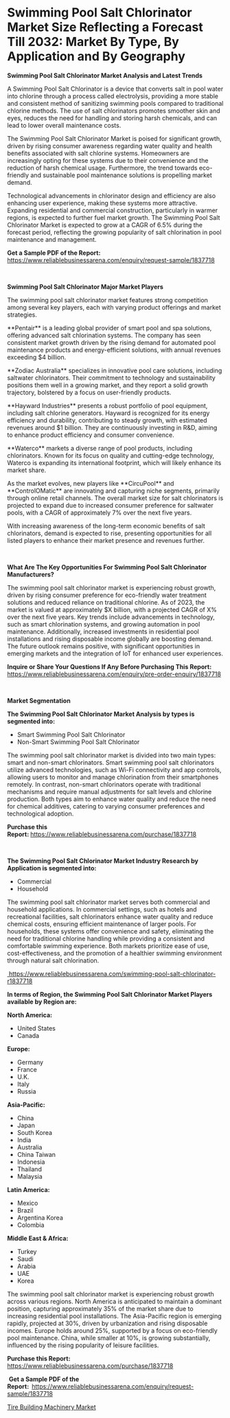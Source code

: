 <p><h1>Swimming Pool Salt Chlorinator Market Size Reflecting a Forecast Till 2032: Market By Type, By Application and By Geography</h1></p><p><strong>Swimming Pool Salt Chlorinator Market Analysis and Latest Trends</strong></p>
<p><p>A Swimming Pool Salt Chlorinator is a device that converts salt in pool water into chlorine through a process called electrolysis, providing a more stable and consistent method of sanitizing swimming pools compared to traditional chlorine methods. The use of salt chlorinators promotes smoother skin and eyes, reduces the need for handling and storing harsh chemicals, and can lead to lower overall maintenance costs.</p><p>The Swimming Pool Salt Chlorinator Market is poised for significant growth, driven by rising consumer awareness regarding water quality and health benefits associated with salt chlorine systems. Homeowners are increasingly opting for these systems due to their convenience and the reduction of harsh chemical usage. Furthermore, the trend towards eco-friendly and sustainable pool maintenance solutions is propelling market demand.</p><p>Technological advancements in chlorinator design and efficiency are also enhancing user experience, making these systems more attractive. Expanding residential and commercial construction, particularly in warmer regions, is expected to further fuel market growth. The Swimming Pool Salt Chlorinator Market is expected to grow at a CAGR of 6.5% during the forecast period, reflecting the growing popularity of salt chlorination in pool maintenance and management.</p></p>
<p><strong>Get a Sample PDF of the Report:&nbsp;</strong> <a href="https://www.reliablebusinessarena.com/enquiry/request-sample/1837718?utm_campaign=3286&utm_medium=2&utm_source=Github&utm_content=ia&utm_term=11042025&utm_id=swimming-pool-salt-chlorinator">https://www.reliablebusinessarena.com/enquiry/request-sample/1837718</a></p>
<p>&nbsp;</p>
<p><strong>Swimming Pool Salt Chlorinator Major Market Players</strong></p>
<p><p>The swimming pool salt chlorinator market features strong competition among several key players, each with varying product offerings and market strategies.</p><p>**Pentair** is a leading global provider of smart pool and spa solutions, offering advanced salt chlorination systems. The company has seen consistent market growth driven by the rising demand for automated pool maintenance products and energy-efficient solutions, with annual revenues exceeding $4 billion.</p><p>**Zodiac Australia** specializes in innovative pool care solutions, including saltwater chlorinators. Their commitment to technology and sustainability positions them well in a growing market, and they report a solid growth trajectory, bolstered by a focus on user-friendly products.</p><p>**Hayward Industries** presents a robust portfolio of pool equipment, including salt chlorine generators. Hayward is recognized for its energy efficiency and durability, contributing to steady growth, with estimated revenues around $1 billion. They are continuously investing in R&D, aiming to enhance product efficiency and consumer convenience.</p><p>**Waterco** markets a diverse range of pool products, including chlorinators. Known for its focus on quality and cutting-edge technology, Waterco is expanding its international footprint, which will likely enhance its market share.</p><p>As the market evolves, new players like **CircuPool** and **ControlOMatic** are innovating and capturing niche segments, primarily through online retail channels. The overall market size for salt chlorinators is projected to expand due to increased consumer preference for saltwater pools, with a CAGR of approximately 7% over the next five years. </p><p>With increasing awareness of the long-term economic benefits of salt chlorinators, demand is expected to rise, presenting opportunities for all listed players to enhance their market presence and revenues further.</p></p>
<p>&nbsp;</p>
<p><strong>What Are The Key Opportunities For Swimming Pool Salt Chlorinator Manufacturers?</strong></p>
<p><p>The swimming pool salt chlorinator market is experiencing robust growth, driven by rising consumer preference for eco-friendly water treatment solutions and reduced reliance on traditional chlorine. As of 2023, the market is valued at approximately $X billion, with a projected CAGR of X% over the next five years. Key trends include advancements in technology, such as smart chlorination systems, and growing automation in pool maintenance. Additionally, increased investments in residential pool installations and rising disposable income globally are boosting demand. The future outlook remains positive, with significant opportunities in emerging markets and the integration of IoT for enhanced user experiences.</p></p>
<p><strong>Inquire or Share Your Questions If Any Before Purchasing This Report:</strong> <a href="https://www.reliablebusinessarena.com/enquiry/pre-order-enquiry/1837718?utm_campaign=3286&utm_medium=2&utm_source=Github&utm_content=ia&utm_term=11042025&utm_id=swimming-pool-salt-chlorinator">https://www.reliablebusinessarena.com/enquiry/pre-order-enquiry/1837718</a></p>
<p>&nbsp;</p>
<p><strong>Market Segmentation</strong></p>
<p><strong>The Swimming Pool Salt Chlorinator Market Analysis by types is segmented into:</strong></p>
<p><ul><li>Smart Swimming Pool Salt Chlorinator</li><li>Non-Smart Swimming Pool Salt Chlorinator</li></ul></p>
<p><p>The swimming pool salt chlorinator market is divided into two main types: smart and non-smart chlorinators. Smart swimming pool salt chlorinators utilize advanced technologies, such as Wi-Fi connectivity and app controls, allowing users to monitor and manage chlorination from their smartphones remotely. In contrast, non-smart chlorinators operate with traditional mechanisms and require manual adjustments for salt levels and chlorine production. Both types aim to enhance water quality and reduce the need for chemical additives, catering to varying consumer preferences and technological adoption.</p></p>
<p><strong>Purchase this Report:&nbsp;</strong><a href="https://www.reliablebusinessarena.com/purchase/1837718?utm_campaign=3286&utm_medium=2&utm_source=Github&utm_content=ia&utm_term=11042025&utm_id=swimming-pool-salt-chlorinator">https://www.reliablebusinessarena.com/purchase/1837718</a></p>
<p>&nbsp;</p>
<p><strong>The Swimming Pool Salt Chlorinator Market Industry Research by Application is segmented into:</strong></p>
<p><ul><li>Commercial</li><li>Household</li></ul></p>
<p><p>The swimming pool salt chlorinator market serves both commercial and household applications. In commercial settings, such as hotels and recreational facilities, salt chlorinators enhance water quality and reduce chemical costs, ensuring efficient maintenance of larger pools. For households, these systems offer convenience and safety, eliminating the need for traditional chlorine handling while providing a consistent and comfortable swimming experience. Both markets prioritize ease of use, cost-effectiveness, and the promotion of a healthier swimming environment through natural salt chlorination.</p></p>
<p><a href="https://www.reliablebusinessarena.com/swimming-pool-salt-chlorinator-r1837718?utm_campaign=3286&utm_medium=2&utm_source=Github&utm_content=ia&utm_term=11042025&utm_id=swimming-pool-salt-chlorinator">&nbsp;https://www.reliablebusinessarena.com/swimming-pool-salt-chlorinator-r1837718</a></p>
<p><strong>In terms of Region, the Swimming Pool Salt Chlorinator Market Players available by Region are:</strong></p>
<p>
    <p> <strong> North America: </strong>
        <ul>
            <li>United States</li>
            <li>Canada</li>
        </ul>
        </p> 
    <p> <strong> Europe: </strong>
        <ul>
            <li>Germany</li>
            <li>France</li>
            <li>U.K.</li>
            <li>Italy</li>
            <li>Russia</li>
        </ul>
        </p> 
    <p> <strong> Asia-Pacific: </strong>
        <ul>
            <li>China</li>
            <li>Japan</li>
            <li>South Korea</li>
            <li>India</li>
            <li>Australia</li>
            <li>China Taiwan</li>
            <li>Indonesia</li>
            <li>Thailand</li>
            <li>Malaysia</li>
        </ul>
        </p> 
    <p> <strong> Latin America: </strong>
        <ul>
            <li>Mexico</li>
            <li>Brazil</li>
            <li>Argentina Korea</li>
            <li>Colombia</li>
        </ul>
        </p> 
    <p> <strong> Middle East & Africa: </strong>
        <ul>
            <li>Turkey</li>
            <li>Saudi</li>
            <li>Arabia</li>
            <li>UAE</li>
            <li>Korea</li>
        </ul>
    </p>
    </p>
<p><p>The swimming pool salt chlorinator market is experiencing robust growth across various regions. North America is anticipated to maintain a dominant position, capturing approximately 35% of the market share due to increasing residential pool installations. The Asia-Pacific region is emerging rapidly, projected at 30%, driven by urbanization and rising disposable incomes. Europe holds around 25%, supported by a focus on eco-friendly pool maintenance. China, while smaller at 10%, is growing substantially, influenced by the rising popularity of leisure facilities.</p></p>
<p><strong>Purchase this Report: </strong><a href="https://www.reliablebusinessarena.com/purchase/1837718?utm_campaign=3286&utm_medium=2&utm_source=Github&utm_content=ia&utm_term=11042025&utm_id=swimming-pool-salt-chlorinator">https://www.reliablebusinessarena.com/purchase/1837718</a></p>
<p>&nbsp;<strong>Get a Sample PDF of the Report:&nbsp;&nbsp;</strong><a href="https://www.reliablebusinessarena.com/enquiry/request-sample/1837718?utm_campaign=3286&utm_medium=2&utm_source=Github&utm_content=ia&utm_term=11042025&utm_id=swimming-pool-salt-chlorinator">https://www.reliablebusinessarena.com/enquiry/request-sample/1837718</a></p>
<p><strong></strong></p>
<p><p><a href="https://github.com/rafiishibu00/Market-Research-Report-List-1/blob/main/tire-building-machinery-market.md?utm_campaign=3286&utm_medium=2&utm_source=Github&utm_content=ia&utm_term=11042025&utm_id=swimming-pool-salt-chlorinator">Tire Building Machinery Market</a></p></p>